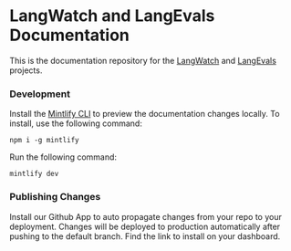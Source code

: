 # LangWatch and LangEvals Documentation

This is the documentation repository for the [LangWatch](https://github.com/langwatch/langwatch) and [LangEvals](https://github.com/langwatch/langevals) projects.

### Development

Install the [Mintlify CLI](https://www.npmjs.com/package/mintlify) to preview the documentation changes locally. To install, use the following command:

```
npm i -g mintlify
```

Run the following command:

```
mintlify dev
```

### Publishing Changes

Install our Github App to auto propagate changes from your repo to your deployment. Changes will be deployed to production automatically after pushing to the default branch. Find the link to install on your dashboard.
